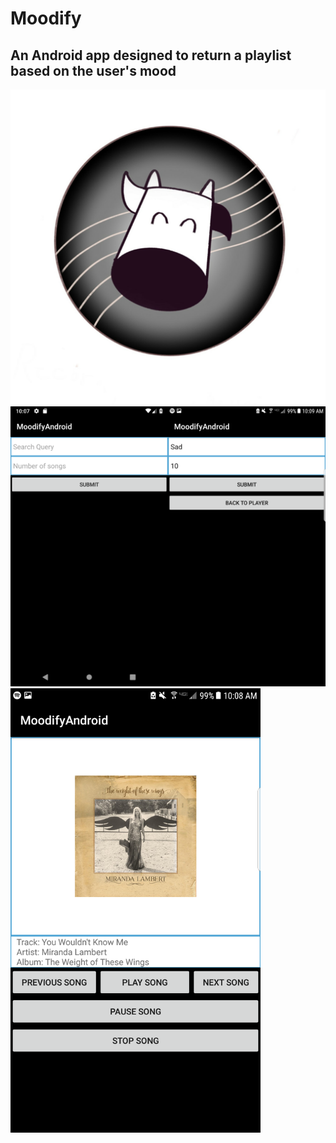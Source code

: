 # Moodify

## An Android app designed to return a playlist based on the user's mood
<img src="MoodifyScreenshots/moodify_logo.png">
<div class="row" style="display: flex; justify-content: space-between;">
  <div>
    <img src="MoodifyScreenshots/moodify_start.png" width="400">
  </div>
  <div">
    <img src="MoodifyScreenshots/moodify_query.png" width="400">
  </div>
  <div>
    <img src="MoodifyScreenshots/moodify_playlist.png" width="400">
  </div>
</div>
